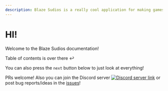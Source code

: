 ```yaml
---
description: Blaze Sudios is a really cool application for making games/other apps with :) It's in progress tho.
---
```


# HI!

Welcome to the Blaze Sudios documentation!

Table of contents is over there ↩

You can also press the `next` button below to just look at everything!

PRs welcome! Also you can join the Discord server [![Discord server link](https://badgen.net/discord/members/xr3phyEZtv?label=Discord&icon=discord)](https://discord.gg/xr3phyEZtv) or post bug reports/ideas in the [issues](https://github.com/Tsunami014/Blaze-Sudio/issues/new/choose)!
